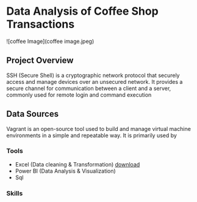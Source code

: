 # Data Analysis of Coffee Shop Transactions
![coffee Image](coffee image.jpeg)
## Project Overview 
SSH (Secure Shell) is a cryptographic network protocol that securely access and manage devices over an unsecured network. It provides a secure channel for communication between a client and a server, commonly used for remote login and command execution
## Data Sources
Vagrant is an open-source tool used to build and manage virtual machine environments in a simple and repeatable way. It is primarily used by 
### Tools
- Excel (Data cleaning & Transformation) [download](https://microsoft.com)
- Power BI (Data Analysis & Visualization)
- Sql

### Skills 
